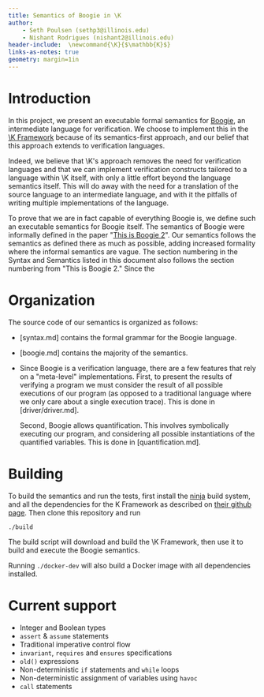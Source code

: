 ```yaml
---
title: Semantics of Boogie in \K
author:
    - Seth Poulsen (sethp3@illinois.edu)
    - Nishant Rodrigues (nishant2@illinois.edu)
header-include:  \newcommand{\K}{$\mathbb{K}$}
links-as-notes: true
geometry: margin=1in
---
```


Introduction
============

In this project, we present an executable formal semantics for
[Boogie](https://github.com/boogie-org/boogie), an intermediate language for verification.
We choose to implement this in the [\K Framework] because of its semantics-first approach,
and our belief that this approach extends to verification languages.

Indeed, we believe that \K's approach removes the need for verification languages
and that we can implement verification constructs tailored to a language within
\K itself, with only a little effort beyond the language semantics itself.
This will do away with the
need for a translation of the source language to an intermediate language,
and with it the pitfalls of writing multiple implementations of the language.

To prove that we are in fact capable of everything Boogie is,
we define such an executable semantics for Boogie itself.
The semantics of Boogie were informally defined in the paper "[This is Boogie 2]".
Our semantics follows the semantics as defined there as much as possible,
adding increased formality where the informal semantics are vague. The section
numbering in the Syntax and Semantics listed in this document also follows the
section numbering from "This is Boogie 2." Since the

[This is Boogie 2]: https://www.microsoft.com/en-us/research/publication/this-is-boogie-2-2/
[\K Framework]: http://www.kframework.org/index.php/Main_Page

Organization
============

The source code of our semantics is organized as follows:

* [syntax.md] contains the formal grammar for the Boogie language.
* [boogie.md] contains the majority of the semantics.
* Since Boogie is a verification language, there are a few features
  that rely on a "meta-level" implementations.
  First, to present the results of verifying a program we must consider
  the result of all possible executions of our program
  (as opposed to a traditional language where we only care about a single execution trace).
  This is done in [driver/driver.md].

  Second, Boogie allows quantification.
  This involves symbolically executing our program, and considering all possible instantiations
  of the quantified variables.  This is done in [quantification.md]. 
 
Building
========

To build the semantics and run the tests, first install the
[ninja](https://ninja-build.org/) build system, and all the dependencies for the
K Framework as described on [their github page][kframework-github]. Then clone this repository and run

``` {.sh}
./build
```

The build script will download and build the \K Framework, then use it to build
and execute the Boogie semantics.

[kframework-github]: https://github.com/kframework/k

Running `./docker-dev` will also build a Docker image with all dependencies installed.

Current support
===============

-   Integer and Boolean types
-   `assert` & `assume` statements
-   Traditional imperative control flow
-   `invariant`, `requires` and `ensures` specifications
-   `old()` expressions
-   Non-deterministic `if` statements and `while` loops
-   Non-deterministic assignment of variables using `havoc`
-   `call` statements

